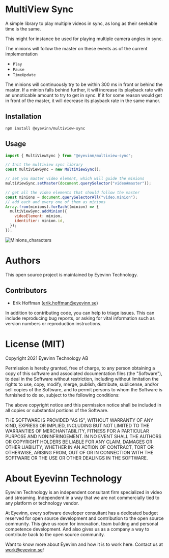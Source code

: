 MultiView Sync
===

A simple library to play multiple videos in sync, as long as their seekable time is the same.

This might for instance be used for playing multiple camera angles in sync.

The minions will follow the master on these events as of the current implementation

- `Play`
- `Pause`
- `TimeUpdate`

The minions will continuously try to be within 300 ms in front or behind the master. If a minion falls behind further, it will increase its playback rate with an unnoticable amount to try to get in sync. If it for some reason would get in front of the master, it will decrease its playback rate in the same manor.

## Installation

`npm install @eyevinn/multiview-sync`

## Usage

```js
import { MultiViewSync } from "@eyevinn/multiview-sync";

// Init the multiview sync library
const multiViewSync = new MultiViewSync();

// set you master video element, which will guide the minions
multiViewSync.setMaster(document.querySelector("video#master"));

// get all the video elements that should follow the master
const minions = document.querySelectorAll("video.minion");
// add each and every one of them as minions
Array.from(minions).forEach((minion) => {
  multiViewSync.addMinion({
    videoElement: minion,
    identifier: minion.id,
  });
});
```

![Minions_characters](https://user-images.githubusercontent.com/624182/109943292-5328e780-7cd5-11eb-801d-0174aeeea879.png)

# Authors

This open source project is maintained by Eyevinn Technology.

## Contributors

- Erik Hoffman (erik.hoffman@eyevinn.se)

In addition to contributing code, you can help to triage issues. This can include reproducing bug reports, or asking for vital information such as version numbers or reproduction instructions.

# License (MIT)

Copyright 2021 Eyevinn Technology AB

Permission is hereby granted, free of charge, to any person obtaining a copy of this software and associated documentation files (the "Software"), to deal in the Software without restriction, including without limitation the rights to use, copy, modify, merge, publish, distribute, sublicense, and/or sell copies of the Software, and to permit persons to whom the Software is furnished to do so, subject to the following conditions:

The above copyright notice and this permission notice shall be included in all copies or substantial portions of the Software.

THE SOFTWARE IS PROVIDED "AS IS", WITHOUT WARRANTY OF ANY KIND, EXPRESS OR IMPLIED, INCLUDING BUT NOT LIMITED TO THE WARRANTIES OF MERCHANTABILITY, FITNESS FOR A PARTICULAR PURPOSE AND NONINFRINGEMENT. IN NO EVENT SHALL THE AUTHORS OR COPYRIGHT HOLDERS BE LIABLE FOR ANY CLAIM, DAMAGES OR OTHER LIABILITY, WHETHER IN AN ACTION OF CONTRACT, TORT OR OTHERWISE, ARISING FROM, OUT OF OR IN CONNECTION WITH THE SOFTWARE OR THE USE OR OTHER DEALINGS IN THE SOFTWARE.

# About Eyevinn Technology

Eyevinn Technology is an independent consultant firm specialized in video and streaming. Independent in a way that we are not commercially tied to any platform or technology vendor.

At Eyevinn, every software developer consultant has a dedicated budget reserved for open source development and contribution to the open source community. This give us room for innovation, team building and personal competence development. And also gives us as a company a way to contribute back to the open source community.

Want to know more about Eyevinn and how it is to work here. Contact us at work@eyevinn.se!